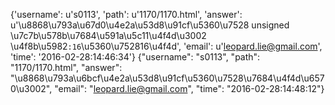 {'username': u's0113', 'path': u'1170/1170.html', 'answer': u'\u8868\u793a\u67d0\u4e2a\u53d8\u91cf\u5360\u7528 unsigned \u7c7b\u578b\u7684\u591a\u5c11\u4f4d\u3002 \u4f8b\u5982`:16`\u5360\u752816\u4f4d', 'email': u'leopard.lie@gmail.com', 'time': '2016-02-28:14:46:34'}
{"username": "s0113", "path": "1170/1170.html", "answer": "\u8868\u793a\u6bcf\u4e2a\u53d8\u91cf\u5360\u7528\u7684\u4f4d\u6570\u3002", "email": "leopard.lie@gmail.com", "time": "2016-02-28:14:48:12"}